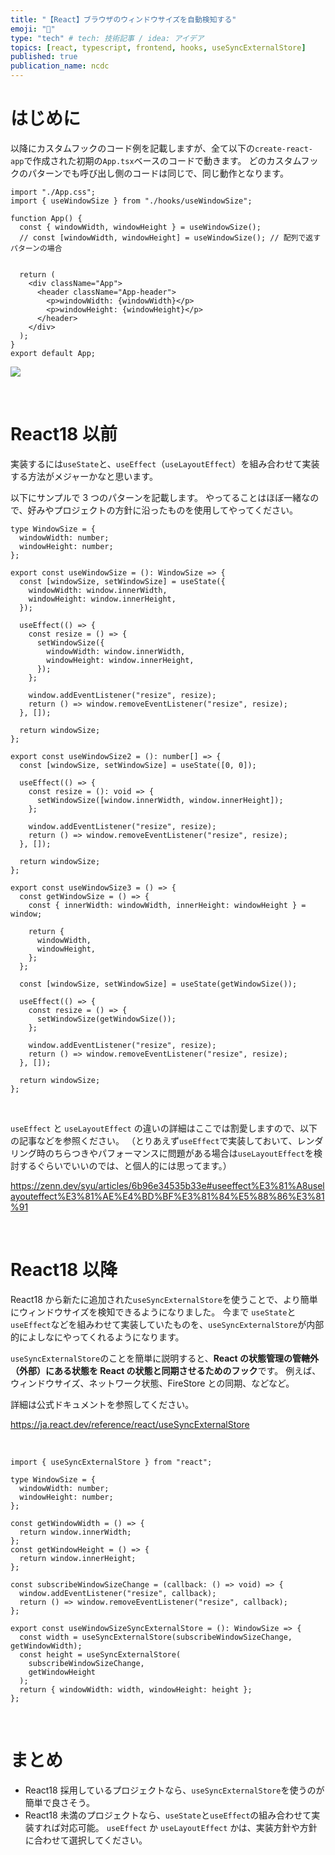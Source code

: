 ```yaml
---
title: "【React】ブラウザのウィンドウサイズを自動検知する"
emoji: "📐"
type: "tech" # tech: 技術記事 / idea: アイデア
topics: [react, typescript, frontend, hooks, useSyncExternalStore]
published: true
publication_name: ncdc
---
```


# はじめに

以降にカスタムフックのコード例を記載しますが、全て以下の`create-react-app`で作成された初期の`App.tsx`ベースのコードで動きます。
どのカスタムフックのパターンでも呼び出し側のコードは同じで、同じ動作となります。

```tsx: App.tsx
import "./App.css";
import { useWindowSize } from "./hooks/useWindowSize";

function App() {
  const { windowWidth, windowHeight } = useWindowSize();
  // const [windowWidth, windowHeight] = useWindowSize(); // 配列で返すパターンの場合


  return (
    <div className="App">
      <header className="App-header">
        <p>windowWidth: {windowWidth}</p>
        <p>windowHeight: {windowHeight}</p>
      </header>
    </div>
  );
}
export default App;
```

![](https://storage.googleapis.com/zenn-user-upload/24c3093a3da7-20240217.gif)

<br>

# React18 以前

実装するには`useState`と、`useEffect`（`useLayoutEffect`）を組み合わせて実装する方法がメジャーかなと思います。

以下にサンプルで 3 つのパターンを記載します。
やってることはほぼ一緒なので、好みやプロジェクトの方針に沿ったものを使用してやってください。

```ts: useWindowSize.ts（パターン1）
type WindowSize = {
  windowWidth: number;
  windowHeight: number;
};

export const useWindowSize = (): WindowSize => {
  const [windowSize, setWindowSize] = useState({
    windowWidth: window.innerWidth,
    windowHeight: window.innerHeight,
  });

  useEffect(() => {
    const resize = () => {
      setWindowSize({
        windowWidth: window.innerWidth,
        windowHeight: window.innerHeight,
      });
    };

    window.addEventListener("resize", resize);
    return () => window.removeEventListener("resize", resize);
  }, []);

  return windowSize;
};
```

```ts: useWindowSize.ts（パターン2）
export const useWindowSize2 = (): number[] => {
  const [windowSize, setWindowSize] = useState([0, 0]);

  useEffect(() => {
    const resize = (): void => {
      setWindowSize([window.innerWidth, window.innerHeight]);
    };

    window.addEventListener("resize", resize);
    return () => window.removeEventListener("resize", resize);
  }, []);

  return windowSize;
};
```

```ts: useWindowSize.ts（パターン3）
export const useWindowSize3 = () => {
  const getWindowSize = () => {
    const { innerWidth: windowWidth, innerHeight: windowHeight } = window;

    return {
      windowWidth,
      windowHeight,
    };
  };

  const [windowSize, setWindowSize] = useState(getWindowSize());

  useEffect(() => {
    const resize = () => {
      setWindowSize(getWindowSize());
    };

    window.addEventListener("resize", resize);
    return () => window.removeEventListener("resize", resize);
  }, []);

  return windowSize;
};
```

<br>

`useEffect` と `useLayoutEffect` の違いの詳細はここでは割愛しますので、以下の記事などを参照ください。
（とりあえず`useEffect`で実装しておいて、レンダリング時のちらつきやパフォーマンスに問題がある場合は`useLayoutEffect`を検討するぐらいでいいのでは、と個人的には思ってます。）

https://zenn.dev/syu/articles/6b96e34535b33e#useeffect%E3%81%A8uselayouteffect%E3%81%AE%E4%BD%BF%E3%81%84%E5%88%86%E3%81%91

<br>

# React18 以降

React18 から新たに追加された`useSyncExternalStore`を使うことで、より簡単にウィンドウサイズを検知できるようになりました。
今まで `useState`と`useEffect`などを組みわせて実装していたものを、`useSyncExternalStore`が内部的によしなにやってくれるようになります。

`useSyncExternalStore`のことを簡単に説明すると、**React の状態管理の管轄外（外部）にある状態を React の状態と同期させるためのフック**です。
例えば、ウィンドウサイズ、ネットワーク状態、FireStore との同期、などなど。

詳細は公式ドキュメントを参照してください。

https://ja.react.dev/reference/react/useSyncExternalStore

<br>

```ts: useWindowSize.ts（実装例）
import { useSyncExternalStore } from "react";

type WindowSize = {
  windowWidth: number;
  windowHeight: number;
};

const getWindowWidth = () => {
  return window.innerWidth;
};
const getWindowHeight = () => {
  return window.innerHeight;
};

const subscribeWindowSizeChange = (callback: () => void) => {
  window.addEventListener("resize", callback);
  return () => window.removeEventListener("resize", callback);
};

export const useWindowSizeSyncExternalStore = (): WindowSize => {
  const width = useSyncExternalStore(subscribeWindowSizeChange, getWindowWidth);
  const height = useSyncExternalStore(
    subscribeWindowSizeChange,
    getWindowHeight
  );
  return { windowWidth: width, windowHeight: height };
};
```

<br>

# まとめ

- React18 採用しているプロジェクトなら、`useSyncExternalStore`を使うのが簡単で良さそう。
- React18 未満のプロジェクトなら、`useState`と`useEffect`の組み合わせて実装すれば対応可能。
  `useEffect` か `useLayoutEffect` かは、実装方針や方針に合わせて選択してください。

